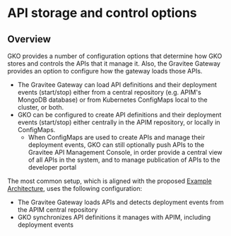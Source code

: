 # API storage and control options

## Overview

GKO provides a number of configuration options that determine how GKO stores and controls the APIs that it manage it. Also, the Gravitee Gateway provides an option to configure how the gateway loads those APIs.

* The Gravitee Gateway can load API definitions and their deployment events (start/stop) either from a central repository (e.g. APIM's MongoDB database) or from Kubernetes ConfigMaps local to the cluster, or both.
* GKO can be configured to create API definitions and their deployment events (start/stop) either centrally in the APIM repository, or locally in ConfigMaps.
  * When ConfigMaps are used to create APIs and manage their deployment events, GKO can still optionally push APIs to the Gravitee API Management Console, in order provide a central view of all APIs in the system, and to manage publication of APIs to the developer portal

The most common setup, which is aligned with the proposed [Example Architecture](../../overview/example-architecture.md), uses the following configuration:

* The Gravitee Gateway loads APIs and detects deployment events from the APIM central repository
* GKO synchronizes API definitions it manages with APIM, including deployment events

